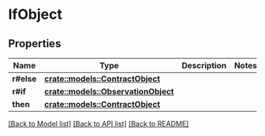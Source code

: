 # IfObject

## Properties

Name | Type | Description | Notes
------------ | ------------- | ------------- | -------------
**r#else** | [**crate::models::ContractObject**](ContractObject.md) |  | 
**r#if** | [**crate::models::ObservationObject**](ObservationObject.md) |  | 
**then** | [**crate::models::ContractObject**](ContractObject.md) |  | 

[[Back to Model list]](../README.md#documentation-for-models) [[Back to API list]](../README.md#documentation-for-api-endpoints) [[Back to README]](../README.md)



